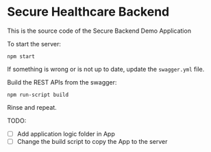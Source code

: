 # Secure Healthcare Backend

This is the source code of the Secure Backend Demo Application

To start the server:
```
npm start
```
If something is wrong or is not up to date, update the `swagger.yml` file.

Build the REST APIs from the swagger:
```
npm run-script build
```

Rinse and repeat.

TODO:

- [ ] Add application logic folder in App
- [ ] Change the build script to copy the App to the server
